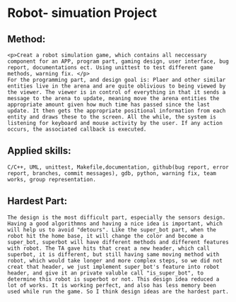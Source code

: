 # Robot- simuation Project

## Method:

	<p>Creat a robot simulation game, which contains all neccessary component for an APP, program part, gaming design, user interface, bug report, documentations ect. Using unittest to test different game methods, warning fix. </p>
	For the programming part, and design goal is: Plaer and other similar entities live in the arena and are quite oblivious to being viewed by the viewer. The viewer is in control of everything in that it sends a message to the arena to update, meaning move the arena entities the appropriate amount given how much time has passed since the last update. It then gets the appropriate positional information from each entity and draws these to the screen. All the while, the system is listening for keyboard and mouse activity by the user. If any action occurs, the associated callback is executed.

## Applied skills:

	C/C++, UML, unittest, Makefile,documentation, github(bug report, error report, branches, commit messages), gdb, python, warning fix, team works, group representation.

## Hardest Part:

	The design is the most difficult part, especially the sensors design. Having a good algorithmns and having a nice idea is important, which will help us to avoid "detours". Like the super_bot part, when the robot hit the home base, it will change the color and become a super_bot, superbot will have different methods and different features with robot. The TA gave hits that creat a new header, which call superbot, it is different, but still having same moving method with robot, which would take longer and more complex steps, so we did not creat that header, we just implement super_bot's feature into robot header, and give it an private valuble call "is_super_bot", to determine this robot is superbot or not. This design idea reduced a lot of works. It is working perfect, and also has less memory been used while run the game. So I think design ideas are the hardest part.
